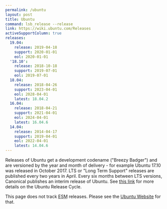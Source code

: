 ```yaml
---
permalink: /ubuntu
layout: post
title: Ubuntu
command: lsb_release --release
link: https://wiki.ubuntu.com/Releases
activeSupportColumn: true
releases:
  19.04:
    release: 2019-04-18
    support: 2020-01-01
    eol: 2020-01-01
  '18.10':
    release: 2018-10-18
    support: 2019-07-01
    eol: 2019-07-01
  18.04:
    release: 2018-04-26
    support: 2023-04-01
    eol: 2028-04-01
    latest: 18.04.2
  16.04:
    release: 2018-04-21
    support: 2021-04-01
    eol: 2024-04-01
    latest: 16.04.6
  14.04:
    release: 2014-04-17
    support: 2019-04-01
    eol: 2022-04-01
    latest: 14.04.6
---
```


Releases of Ubuntu get a development codename ("Breezy Badger") and are versioned by the year and month of delivery - for example Ubuntu 17.10 was released in October 2017. LTS or "Long Term Support" releases are published every two years in April. Every six months between LTS versions, Canonical publishes an interim release of Ubuntu. See [this link](https://www.ubuntu.com/about/release-cycle) for more details on the Ubuntu Release Cycle.

This page does not track <abbr title="Extended Security Maintenance">ESM</abbr> releases. Please see the [Ubuntu Website]({{page.link}}) for that.
